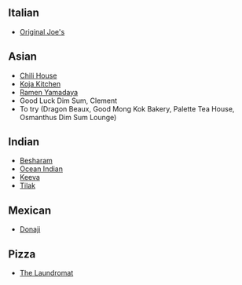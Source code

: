 ## Italian
- [Original Joe's](https://originaljoes.com/north-beach/)

## Asian
- [Chili House](https://www.chilihousesf.com/)
- [Koja Kitchen](https://www.kojakitchen.com/san-francisco-clement)
- [Ramen Yamadaya](https://www.ramen-yamadaya.com/menu-san-francisco)
- Good Luck Dim Sum, Clement
- To try (Dragon Beaux, Good Mong Kok Bakery, Palette Tea House, Osmanthus Dim Sum Lounge)

## Indian
- [Besharam](https://besharamrestaurant.com/)
- [Ocean Indian](https://www.oceanindiancuisine.com/)
- [Keeva](https://keevasf.com/)
- [Tilak](https://tilaksf.com/)

## Mexican
- [Donaji](https://www.donajisf.com)

## Pizza
- [The Laundromat](thelaundromatsf.com)
